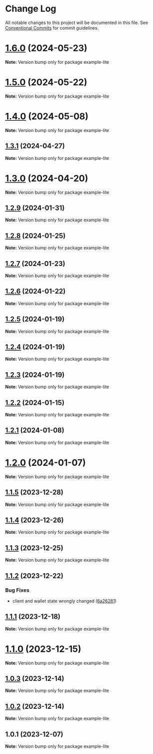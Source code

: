 # Change Log

All notable changes to this project will be documented in this file.
See [Conventional Commits](https://conventionalcommits.org) for commit guidelines.

# [1.6.0](https://github.com/cosmology-tech/cosmos-kit/compare/example-lite@1.5.0...example-lite@1.6.0) (2024-05-23)

**Note:** Version bump only for package example-lite





# [1.5.0](https://github.com/cosmology-tech/cosmos-kit/compare/example-lite@1.4.0...example-lite@1.5.0) (2024-05-22)

**Note:** Version bump only for package example-lite





# [1.4.0](https://github.com/cosmology-tech/cosmos-kit/compare/example-lite@1.3.1...example-lite@1.4.0) (2024-05-08)

**Note:** Version bump only for package example-lite





## [1.3.1](https://github.com/cosmology-tech/cosmos-kit/compare/example-lite@1.3.0...example-lite@1.3.1) (2024-04-27)

**Note:** Version bump only for package example-lite

# [1.3.0](https://github.com/cosmology-tech/cosmos-kit/compare/example-lite@1.2.9...example-lite@1.3.0) (2024-04-20)

**Note:** Version bump only for package example-lite

## [1.2.9](https://github.com/cosmology-tech/cosmos-kit/compare/example-lite@1.2.8...example-lite@1.2.9) (2024-01-31)

**Note:** Version bump only for package example-lite

## [1.2.8](https://github.com/cosmology-tech/cosmos-kit/compare/example-lite@1.2.7...example-lite@1.2.8) (2024-01-25)

**Note:** Version bump only for package example-lite

## [1.2.7](https://github.com/cosmology-tech/cosmos-kit/compare/example-lite@1.2.6...example-lite@1.2.7) (2024-01-23)

**Note:** Version bump only for package example-lite

## [1.2.6](https://github.com/cosmology-tech/cosmos-kit/compare/example-lite@1.2.5...example-lite@1.2.6) (2024-01-22)

**Note:** Version bump only for package example-lite

## [1.2.5](https://github.com/cosmology-tech/cosmos-kit/compare/example-lite@1.2.4...example-lite@1.2.5) (2024-01-19)

**Note:** Version bump only for package example-lite

## [1.2.4](https://github.com/cosmology-tech/cosmos-kit/compare/example-lite@1.2.3...example-lite@1.2.4) (2024-01-19)

**Note:** Version bump only for package example-lite

## [1.2.3](https://github.com/cosmology-tech/cosmos-kit/compare/example-lite@1.2.2...example-lite@1.2.3) (2024-01-19)

**Note:** Version bump only for package example-lite

## [1.2.2](https://github.com/cosmology-tech/cosmos-kit/compare/example-lite@1.2.1...example-lite@1.2.2) (2024-01-15)

**Note:** Version bump only for package example-lite

## [1.2.1](https://github.com/cosmology-tech/cosmos-kit/compare/example-lite@1.2.0...example-lite@1.2.1) (2024-01-08)

**Note:** Version bump only for package example-lite

# [1.2.0](https://github.com/cosmology-tech/cosmos-kit/compare/example-lite@1.1.5...example-lite@1.2.0) (2024-01-07)

**Note:** Version bump only for package example-lite

## [1.1.5](https://github.com/cosmology-tech/cosmos-kit/compare/example-lite@1.1.4...example-lite@1.1.5) (2023-12-28)

**Note:** Version bump only for package example-lite

## [1.1.4](https://github.com/cosmology-tech/cosmos-kit/compare/example-lite@1.1.3...example-lite@1.1.4) (2023-12-26)

**Note:** Version bump only for package example-lite

## [1.1.3](https://github.com/cosmology-tech/cosmos-kit/compare/example-lite@1.1.2...example-lite@1.1.3) (2023-12-25)

**Note:** Version bump only for package example-lite

## [1.1.2](https://github.com/cosmology-tech/cosmos-kit/compare/example-lite@1.1.1...example-lite@1.1.2) (2023-12-22)

### Bug Fixes

- client and wallet state wrongly changed ([6a26281](https://github.com/cosmology-tech/cosmos-kit/commit/6a262816879b10d2ffb38f03149374822e0ad635))

## [1.1.1](https://github.com/cosmology-tech/cosmos-kit/compare/example-lite@1.1.0...example-lite@1.1.1) (2023-12-18)

**Note:** Version bump only for package example-lite

# [1.1.0](https://github.com/cosmology-tech/cosmos-kit/compare/example-lite@1.0.3...example-lite@1.1.0) (2023-12-15)

**Note:** Version bump only for package example-lite

## [1.0.3](https://github.com/cosmology-tech/cosmos-kit/compare/example-lite@1.0.2...example-lite@1.0.3) (2023-12-14)

**Note:** Version bump only for package example-lite

## [1.0.2](https://github.com/cosmology-tech/cosmos-kit/compare/example-lite@1.0.1...example-lite@1.0.2) (2023-12-14)

**Note:** Version bump only for package example-lite

## 1.0.1 (2023-12-07)

**Note:** Version bump only for package example-lite
